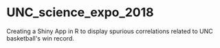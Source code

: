 # UNC_science_expo_2018
Creating a Shiny App in R to display spurious correlations related to UNC basketball's win record. 
